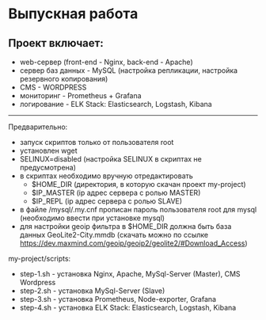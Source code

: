 # Выпускная работа
## Проект включает:
- web-сервер (front-end - Nginx, back-end - Apache)
- cервер баз данных - MySQL (настройка репликации, настройка резервного копирования)
- CMS - WORDPRESS
- мониторинг - Prometheus + Grafana
- логирование - ELK Stack: Elasticsearch, Logstash, Kibana
____
Предварительно:
- запуск скриптов только от пользователя root
- установлен wget
- SELINUX=disabled (настройка SELINUX в скриптах не предусмотрена)
- в скриптах необходимо вручную отредактировать 
  + $HOME_DIR (директория, в которую скачан проект my-project) 
  + $IP_MASTER (ip адрес сервера с ролью MASTER) 
  + $IP_REPL (ip адрес сервера с ролью SLAVE)
- в файле /mysql/.my.cnf прописан пароль пользователя root для mysql (необходимо ввести при установке mysql)
- для настройки geoip фильтра в $HOME_DIR должна быть база данных GeoLite2-City.mmdb (скачать можно по ссылке https://dev.maxmind.com/geoip/geoip2/geolite2/#Download_Access)
 
my-project/scripts:
- step-1.sh - установка Nginx, Apache, MySql-Server (Master), CMS Wordpress
- step-2.sh - установка MySql-Server (Slave)
- step-3.sh - установка Prometheus, Node-exporter, Grafana
- step-4.sh - установка ELK Stack: Elasticsearch, Logstash, Kibana
